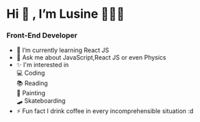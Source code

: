   <h1>Hi 👋 , I’m Lusine 👩🏼‍💻 </h1>
<h3> Front-End Developer</h3>  

- 🌱 I’m currently learning React JS
- 💬 Ask me about JavaScript,React JS or even Physics
- ✨ I'm interested in <br>
     💻 Coding <br>
		 📚 Reading <br>
     🎨 Painting <br>
		🛹 Skateboarding 
 - ⚡ Fun fact I drink coffee in every incomprehensible situation :d


<!---
luusin/luusin is a ✨ special ✨ repository because its `README.md` (this file) appears on your GitHub profile.
You can click the Preview link to take a look at your changes.
--->
